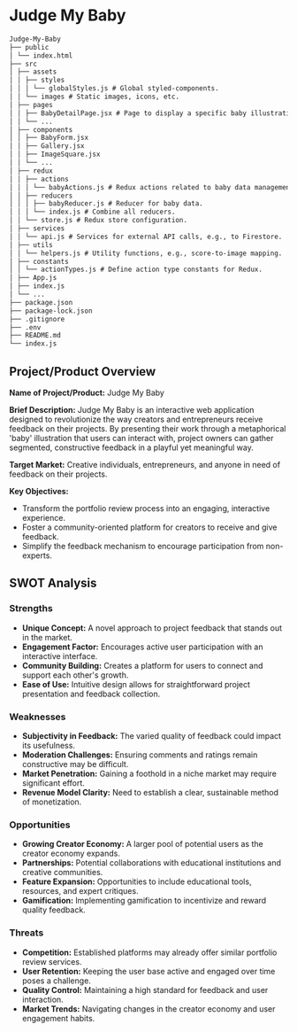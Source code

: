 # Judge My Baby

```markdown
Judge-My-Baby
├── public
│ └── index.html
├── src
│ ├── assets
│ │ ├── styles
│ │ │ └── globalStyles.js # Global styled-components.
│ │ └── images # Static images, icons, etc.
│ ├── pages
│ │ ├── BabyDetailPage.jsx # Page to display a specific baby illustration.
│ │ └── ...
│ ├── components
│ │ ├── BabyForm.jsx
│ │ ├── Gallery.jsx
│ │ ├── ImageSquare.jsx
│ │ └── ...
│ ├── redux
│ │ ├── actions
│ │ │ └── babyActions.js # Redux actions related to baby data management.
│ │ ├── reducers
│ │ │ ├── babyReducer.js # Reducer for baby data.
│ │ │ └── index.js # Combine all reducers.
│ │ └── store.js # Redux store configuration.
│ ├── services
│ │ └── api.js # Services for external API calls, e.g., to Firestore.
│ ├── utils
│ │ └── helpers.js # Utility functions, e.g., score-to-image mapping.
│ ├── constants
│ │ └── actionTypes.js # Define action type constants for Redux.
│ ├── App.js
│ ├── index.js
│ └── ...
├── package.json
├── package-lock.json
├── .gitignore
├── .env
├── README.md
└── index.js
```

## Project/Product Overview

**Name of Project/Product:** Judge My Baby

**Brief Description:** Judge My Baby is an interactive web application designed to revolutionize the way creators and entrepreneurs receive feedback on their projects. By presenting their work through a metaphorical 'baby' illustration that users can interact with, project owners can gather segmented, constructive feedback in a playful yet meaningful way.

**Target Market:** Creative individuals, entrepreneurs, and anyone in need of feedback on their projects.

**Key Objectives:**

- Transform the portfolio review process into an engaging, interactive experience.
- Foster a community-oriented platform for creators to receive and give feedback.
- Simplify the feedback mechanism to encourage participation from non-experts.

## SWOT Analysis

### Strengths

- **Unique Concept:** A novel approach to project feedback that stands out in the market.
- **Engagement Factor:** Encourages active user participation with an interactive interface.
- **Community Building:** Creates a platform for users to connect and support each other's growth.
- **Ease of Use:** Intuitive design allows for straightforward project presentation and feedback collection.

### Weaknesses

- **Subjectivity in Feedback:** The varied quality of feedback could impact its usefulness.
- **Moderation Challenges:** Ensuring comments and ratings remain constructive may be difficult.
- **Market Penetration:** Gaining a foothold in a niche market may require significant effort.
- **Revenue Model Clarity:** Need to establish a clear, sustainable method of monetization.

### Opportunities

- **Growing Creator Economy:** A larger pool of potential users as the creator economy expands.
- **Partnerships:** Potential collaborations with educational institutions and creative communities.
- **Feature Expansion:** Opportunities to include educational tools, resources, and expert critiques.
- **Gamification:** Implementing gamification to incentivize and reward quality feedback.

### Threats

- **Competition:** Established platforms may already offer similar portfolio review services.
- **User Retention:** Keeping the user base active and engaged over time poses a challenge.
- **Quality Control:** Maintaining a high standard for feedback and user interaction.
- **Market Trends:** Navigating changes in the creator economy and user engagement habits.

<!-- ```markdown
Judge-My-Baby
├── public
│ └── index.html
├── src
│ ├── components
│ │ ├── BabyForm.jsx
│ │ ├── Gallery.jsx
│ │ ├── ImageSquare.jsx
│ │ └── ...
│ ├── App.js
│ ├── index.js
│ └── ...
├── package.json
├── package-lock.json
├── .gitignore
├── .env
├── README.md
└── index.js
``` -->
